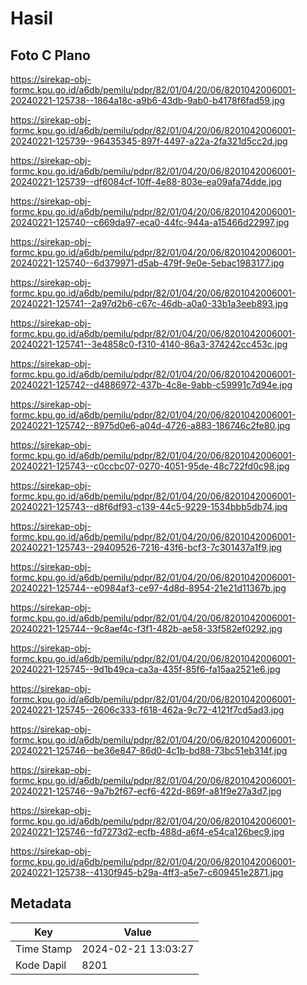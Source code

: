 # Hasil

## Foto C Plano

https://sirekap-obj-formc.kpu.go.id/a6db/pemilu/pdpr/82/01/04/20/06/8201042006001-20240221-125738--1864a18c-a9b6-43db-9ab0-b4178f6fad59.jpg

https://sirekap-obj-formc.kpu.go.id/a6db/pemilu/pdpr/82/01/04/20/06/8201042006001-20240221-125739--96435345-897f-4497-a22a-2fa321d5cc2d.jpg

https://sirekap-obj-formc.kpu.go.id/a6db/pemilu/pdpr/82/01/04/20/06/8201042006001-20240221-125739--df6084cf-10ff-4e88-803e-ea09afa74dde.jpg

https://sirekap-obj-formc.kpu.go.id/a6db/pemilu/pdpr/82/01/04/20/06/8201042006001-20240221-125740--c669da97-eca0-44fc-944a-a15466d22997.jpg

https://sirekap-obj-formc.kpu.go.id/a6db/pemilu/pdpr/82/01/04/20/06/8201042006001-20240221-125740--6d379971-d5ab-479f-9e0e-5ebac1983177.jpg

https://sirekap-obj-formc.kpu.go.id/a6db/pemilu/pdpr/82/01/04/20/06/8201042006001-20240221-125741--2a97d2b6-c67c-46db-a0a0-33b1a3eeb893.jpg

https://sirekap-obj-formc.kpu.go.id/a6db/pemilu/pdpr/82/01/04/20/06/8201042006001-20240221-125741--3e4858c0-f310-4140-86a3-374242cc453c.jpg

https://sirekap-obj-formc.kpu.go.id/a6db/pemilu/pdpr/82/01/04/20/06/8201042006001-20240221-125742--d4886972-437b-4c8e-9abb-c59991c7d94e.jpg

https://sirekap-obj-formc.kpu.go.id/a6db/pemilu/pdpr/82/01/04/20/06/8201042006001-20240221-125742--8975d0e6-a04d-4726-a883-186746c2fe80.jpg

https://sirekap-obj-formc.kpu.go.id/a6db/pemilu/pdpr/82/01/04/20/06/8201042006001-20240221-125743--c0ccbc07-0270-4051-95de-48c722fd0c98.jpg

https://sirekap-obj-formc.kpu.go.id/a6db/pemilu/pdpr/82/01/04/20/06/8201042006001-20240221-125743--d8f6df93-c139-44c5-9229-1534bbb5db74.jpg

https://sirekap-obj-formc.kpu.go.id/a6db/pemilu/pdpr/82/01/04/20/06/8201042006001-20240221-125743--29409526-7216-43f6-bcf3-7c301437a1f9.jpg

https://sirekap-obj-formc.kpu.go.id/a6db/pemilu/pdpr/82/01/04/20/06/8201042006001-20240221-125744--e0984af3-ce97-4d8d-8954-21e21d11367b.jpg

https://sirekap-obj-formc.kpu.go.id/a6db/pemilu/pdpr/82/01/04/20/06/8201042006001-20240221-125744--9c8aef4c-f3f1-482b-ae58-33f582ef0292.jpg

https://sirekap-obj-formc.kpu.go.id/a6db/pemilu/pdpr/82/01/04/20/06/8201042006001-20240221-125745--9d1b49ca-ca3a-435f-85f6-fa15aa2521e6.jpg

https://sirekap-obj-formc.kpu.go.id/a6db/pemilu/pdpr/82/01/04/20/06/8201042006001-20240221-125745--2606c333-f618-462a-9c72-4121f7cd5ad3.jpg

https://sirekap-obj-formc.kpu.go.id/a6db/pemilu/pdpr/82/01/04/20/06/8201042006001-20240221-125746--be36e847-86d0-4c1b-bd88-73bc51eb314f.jpg

https://sirekap-obj-formc.kpu.go.id/a6db/pemilu/pdpr/82/01/04/20/06/8201042006001-20240221-125746--9a7b2f67-ecf6-422d-869f-a81f9e27a3d7.jpg

https://sirekap-obj-formc.kpu.go.id/a6db/pemilu/pdpr/82/01/04/20/06/8201042006001-20240221-125746--fd7273d2-ecfb-488d-a6f4-e54ca126bec9.jpg

https://sirekap-obj-formc.kpu.go.id/a6db/pemilu/pdpr/82/01/04/20/06/8201042006001-20240221-125738--4130f945-b29a-4ff3-a5e7-c609451e2871.jpg


## Metadata

| Key        | Value               |
| ---------- | ------------------- |
| Time Stamp | 2024-02-21 13:03:27 |
| Kode Dapil | 8201                |



